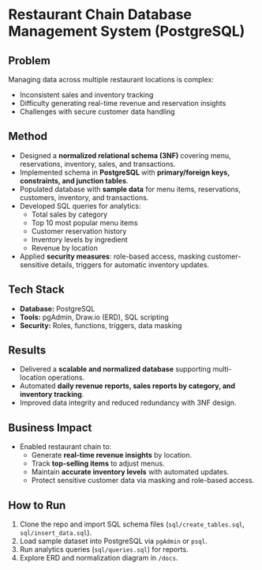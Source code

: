 # Restaurant Chain Database Management System (PostgreSQL)

## Problem
Managing data across multiple restaurant locations is complex:
- Inconsistent sales and inventory tracking
- Difficulty generating real-time revenue and reservation insights
- Challenges with secure customer data handling

## Method
- Designed a **normalized relational schema (3NF)** covering menu, reservations, inventory, sales, and transactions.
- Implemented schema in **PostgreSQL** with **primary/foreign keys, constraints, and junction tables**.
- Populated database with **sample data** for menu items, reservations, customers, inventory, and transactions.
- Developed SQL queries for analytics:
  - Total sales by category
  - Top 10 most popular menu items
  - Customer reservation history
  - Inventory levels by ingredient
  - Revenue by location
- Applied **security measures**: role-based access, masking customer-sensitive details, triggers for automatic inventory updates.

## Tech Stack
- **Database:** PostgreSQL  
- **Tools:** pgAdmin, Draw.io (ERD), SQL scripting  
- **Security:** Roles, functions, triggers, data masking  

## Results
- Delivered a **scalable and normalized database** supporting multi-location operations.
- Automated **daily revenue reports, sales reports by category, and inventory tracking**.
- Improved data integrity and reduced redundancy with 3NF design.

## Business Impact
- Enabled restaurant chain to:
  - Generate **real-time revenue insights** by location.
  - Track **top-selling items** to adjust menus.
  - Maintain **accurate inventory levels** with automated updates.
  - Protect sensitive customer data via masking and role-based access.

## How to Run
1. Clone the repo and import SQL schema files (`sql/create_tables.sql`, `sql/insert_data.sql`).
2. Load sample dataset into PostgreSQL via `pgAdmin` or `psql`.
3. Run analytics queries (`sql/queries.sql`) for reports.
4. Explore ERD and normalization diagram in `/docs`.